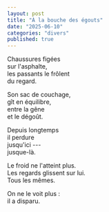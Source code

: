 ```yaml
---
layout: post
title: "À la bouche des égouts"
date: "2025-06-10"
categories: "divers"
published: true
---
```


Chaussures figées  
sur l'asphalte,  
les passants le frôlent  
du regard.  

Son sac de couchage,  
gît en équilibre,  
entre la gêne  
et le dégoût.  

Depuis longtemps  
il perdure  
jusqu'ici ---  
jusque-là.  

Le froid ne l'atteint plus.  
Les regards glissent sur lui.  
Tous les mêmes.  

On ne le voit plus :  
il a disparu.  
